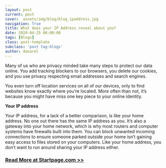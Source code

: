 ```yaml
---
layout: post
current: post
cover:  assets/img/blog/blog_ipaddress.jpg
navigation: True
title: What does your IP Address reveal about you?
date: 2020-04-25 06:00:00
tags: [Blogs]
class: post-template
subclass: 'post tag-blogs'
author: danarel
---
```


Many of us who are privacy minded take many steps to protect our data online. You add tracking blockers to our browsers, you delete our cookies, and you use privacy respecting email addresses and search engines.

You even turn off location services on all of our devices, only to find websites know exactly where you’re located. More often than not, it’s because you might have miss one key piece to your online identity.

**Your IP address**

Your IP address, for a lack of a better comparison, is like your home address. No one out there has the same IP address as you. It’s also a gateway into your home network, which is why most routers and computer systems have firewalls built into them. You can block unwanted incoming connections to ensure someone parked outside your home isn’t gaining easy access to files stored on your computers. Like your home address, you don’t want to run around sharing your IP address either.

### [Read More at Startpage.com >>](https://www.startpage.com/blog/privacy-awareness/what-does-your-ip-address-reveal-about-you)